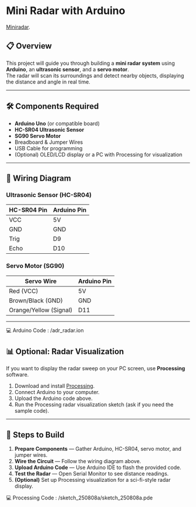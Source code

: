 # Mini Radar with Arduino

[Miniradar](https://www.youtube.com/watch?v=GVkE3fTdrYw&t=1s).

## 📋 Overview
This project will guide you through building a **mini radar system** using **Arduino**, an **ultrasonic sensor**, and a **servo motor**.  
The radar will scan its surroundings and detect nearby objects, displaying the distance and angle in real time.

---

## 🛠️ Components Required
- **Arduino Uno** (or compatible board)
- **HC-SR04 Ultrasonic Sensor**
- **SG90 Servo Motor**
- Breadboard & Jumper Wires
- USB Cable for programming
- (Optional) OLED/LCD display or a PC with Processing for visualization

---

## 🔌 Wiring Diagram

### **Ultrasonic Sensor (HC-SR04)**
| HC-SR04 Pin | Arduino Pin |
|-------------|-------------|
| VCC         | 5V          |
| GND         | GND         |
| Trig        | D9          |
| Echo        | D10         |

### **Servo Motor (SG90)**
| Servo Wire       | Arduino Pin |
|------------------|-------------|
| Red (VCC)        | 5V          |
| Brown/Black (GND)| GND         |
| Orange/Yellow (Signal)| D11    |

---

💻 Arduino Code : /adr_radar.ion

## 📊 Optional: Radar Visualization

If you want to display the radar sweep on your PC screen, use **Processing** software.

1. Download and install [Processing](https://processing.org/download).
2. Connect Arduino to your computer.
3. Upload the Arduino code above.
4. Run the Processing radar visualization sketch (ask if you need the sample code).

---

## 🚀 Steps to Build

1. **Prepare Components** — Gather Arduino, HC-SR04, servo motor, and jumper wires.
2. **Wire the Circuit** — Follow the wiring diagram above.
3. **Upload Arduino Code** — Use Arduino IDE to flash the provided code.
4. **Test the Radar** — Open Serial Monitor to see distance readings.
5. **(Optional)** Set up Processing visualization for a sci-fi-style radar display.

💻 Processing Code : /sketch_250808a/sketch_250808a.pde
